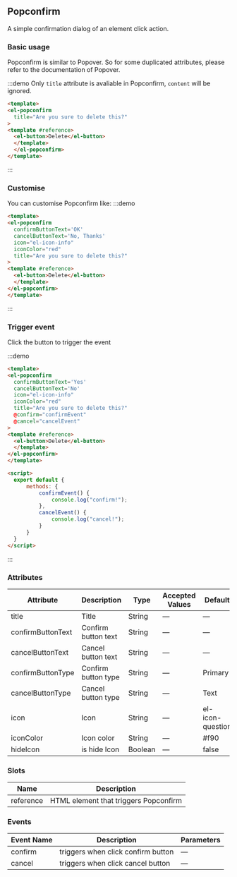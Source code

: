 ## Popconfirm

A simple confirmation dialog of an element click action.

### Basic usage

Popconfirm is similar to Popover. So for some duplicated attributes, please refer to the documentation of Popover.

:::demo Only `title` attribute is avaliable in Popconfirm, `content` will be ignored.
```html
<template>
<el-popconfirm
  title="Are you sure to delete this?"
>
<template #reference>
  <el-button>Delete</el-button>
  </template>
  </el-popconfirm>
</template>
````
:::

### Customise
You can customise Popconfirm like:
:::demo
```html
<template>
<el-popconfirm
  confirmButtonText='OK'
  cancelButtonText='No, Thanks'
  icon="el-icon-info"
  iconColor="red"
  title="Are you sure to delete this?"
>
<template #reference>
  <el-button>Delete</el-button>
  </template>
</el-popconfirm>
</template>
```
:::

### Trigger event
Click the button to trigger the event

:::demo

```html
<template>
<el-popconfirm
  confirmButtonText='Yes'
  cancelButtonText='No'
  icon="el-icon-info"
  iconColor="red"
  title="Are you sure to delete this?"
  @confirm="confirmEvent"
  @cancel="cancelEvent"       
>
<template #reference>
  <el-button>Delete</el-button>
  </template>
</el-popconfirm>
</template>

<script>
  export default {
      methods: {
          confirmEvent() {
              console.log("confirm!");
          },
          cancelEvent() {
              console.log("cancel!");
          }
      }
  }
</script>
```

:::

### Attributes
| Attribute      | Description          | Type      | Accepted Values       | Default  |
|--------------------|----------------------------------------------------------|-------------------|-------------|--------|
|  title              | Title | String | — | — |
|  confirmButtonText              | Confirm button text | String | — | — |
|  cancelButtonText              | Cancel button text | String | — | — |
|  confirmButtonType              | Confirm button type | String | — | Primary |
|  cancelButtonType              | Cancel button type | String | — | Text |
|  icon              | Icon | String | — | el-icon-question |
|  iconColor              | Icon color | String | — | #f90 |
|  hideIcon              | is hide Icon | Boolean | — | false |

### Slots
| Name | Description |
|--- | ---|
| reference | HTML element that triggers Popconfirm |

### Events
| Event Name | Description | Parameters |
|---------|--------|---------|
| confirm | triggers when click confirm button | — |
| cancel | triggers when click cancel button | — |
